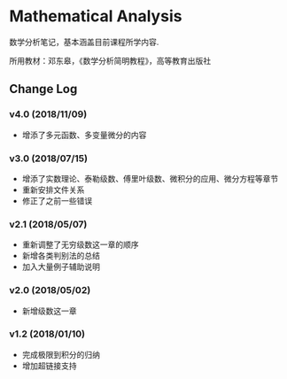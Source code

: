 # Mathematical Analysis
数学分析笔记，基本涵盖目前课程所学内容.

所用教材：邓东皋，《数学分析简明教程》，高等教育出版社

## Change Log
### v4.0 (2018/11/09)
* 增添了多元函数、多变量微分的内容

### v3.0 (2018/07/15)
* 增添了实数理论、泰勒级数、傅里叶级数、微积分的应用、微分方程等章节
* 重新安排文件关系
* 修正了之前一些错误

### v2.1 (2018/05/07)
* 重新调整了无穷级数这一章的顺序
* 新增各类判别法的总结
* 加入大量例子辅助说明

### v2.0 (2018/05/02)
* 新增级数这一章

### v1.2 (2018/01/10)
* 完成极限到积分的归纳
* 增加超链接支持